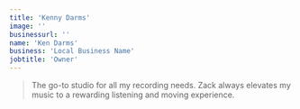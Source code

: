 ```yaml
---
title: 'Kenny Darms'
image: ''
businessurl: ''
name: 'Ken Darms'
business: 'Local Business Name'
jobtitle: 'Owner'
---
```


> The go-to studio for all my recording needs.  Zack always elevates my music to a rewarding listening and moving experience.